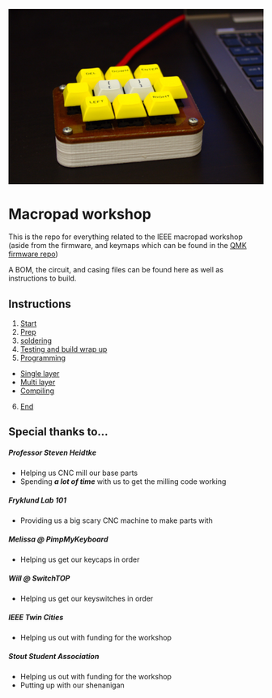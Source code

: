 ![Final Project](images/macropad.jpg)

# Macropad workshop

This is the repo for everything related to the IEEE macropad workshop (aside from the firmware, and keymaps which can be found in the [QMK firmware repo]())

A BOM, the circuit, and casing files can be found here as well as instructions to build.

## Instructions

1. [Start](start.md)
2. [Prep](prep.md)
3. [soldering](soldering.md)
4. [Testing and build wrap up](test-wrapup.md)
5. [Programming](programming.md)
  * [Single layer](single-layer.md)
  * [Multi layer](multi-layer.nd)
  * [Compiling](compiling.md)
6. [End](end.md)


## Special thanks to...

##### Professor Steven Heidtke
 + Helping us CNC mill our base parts
 + Spending ***a lot of time*** with us to get the milling code working

##### Fryklund Lab 101
 + Providing us a big scary CNC machine to make parts with

##### Melissa @ PimpMyKeyboard
 + Helping us get our keycaps in order

##### Will @ SwitchTOP
 + Helping us get our keyswitches in order

##### IEEE Twin Cities
 + Helping us out with funding for the workshop

##### Stout Student Association
 + Helping us out with funding for the workshop
 + Putting up with our shenanigan
